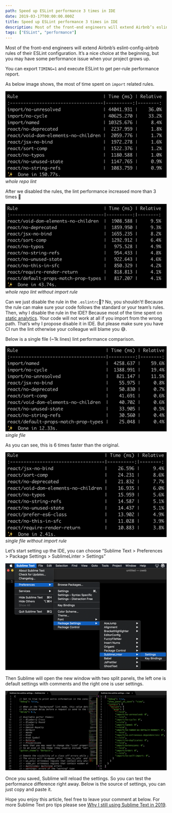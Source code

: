 ```yaml
---
path: Speed up ESLint performance 3 times in IDE
date: 2019-03-17T00:00:00.000Z
title: Speed up ESLint performance 3 times in IDE
description: Most of the front-end engineers will extend Airbnb’s eslint-config-airbnb rules of their ESLint configuration. It’s a nice choice at the beginning, but you may have some performance issue when your project grows up.
tags: ["ESLint", "performance"]
---
```


Most of the front-end engineers will extend Airbnb’s eslint-config-airbnb rules of their ESLint configuration. It’s a nice choice at the beginning, but you may have some performance issue when your project grows up.

You can export `TIMING=1` and execute ESLint to get per-rule performance report.

As below image shows, the most of time spent on `import` related rules.

![whole repo lint](./images/1YlRVwFRBLYCRCB6BxMvyBA.png)_whole repo lint_

After we disabled the rules, the lint performance increased more than 3 times 🎉

![whole repo lint without import rule](./images/1ZfdPiFS1PTOaFA0Yta4Lgg.png)_whole repo lint without import rule_

Can we just disable the rule in the `.eslintrc`🤔? No, you shouldn’t! Because the rule can make sure your code follows the standard or your team’s rules. Then, why I disable the rule in the IDE? Because most of the time spent on [static analytics](https://github.com/benmosher/eslint-plugin-import#static-analysis). Your code will not work at all if you import from the wrong path. That’s why I propose disable it in IDE. But please make sure you have CI run the lint otherwise your colleague will blame you 😅.

Below is a single file (~1k lines) lint performance comparison.

![single file](./images/18iQC_kM0yZFEfWNrYP4KZw.png)_single file_

As you can see, this is 6 times faster than the original.

![single file without import rule](./images/1KTUD39BDWoz_1GScAXEepw.png)_single file without import rule_

Let’s start setting up the IDE, you can choose “Sublime Text &gt; Preferences &gt; Package Settings &gt; SublimeLinter &gt; Settings”

![](./images/1o1fr3kPBz63oqWC-V1TPBw.png)

Then Sublime will open the new window with two split panels, the left one is default settings with comments and the right one is user settings.

![](./images/1TlVGJ4pnO7OdhxSPH8M_oA.png)

Once you saved, Sublime will reload the settings. So you can test the performance difference right away. Below is the source of settings, you can just copy and paste it.

Hope you enjoy this article, feel free to leave your comment at below. For more Sublime Text pro tips please see [Why I still using Sublime Text in 2019](https://medium.com/@shinychang/why-i-still-using-sublime-text-in-2019-75a02dcfa1b4).
